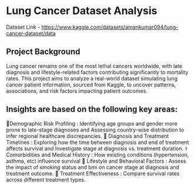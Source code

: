 # Lung Cancer Dataset Analysis
Dataset Link - https://www.kaggle.com/datasets/amankumar094/lung-cancer-dataset/data

**Project Background**
--------------------

Lung cancer remains one of the most lethal cancers worldwide, with late diagnosis and lifestyle-related factors contributing significantly to mortality rates. This project aims to analyze a real-world dataset simulating lung cancer patient information, sourced from Kaggle, to uncover patterns, associations, and risk factors impacting patient outcomes.

**Insights are based on the following key areas:**
---------------------------------------------

🧬Demographic Risk Profiling : Identifying age groups and gender more prone to late-stage diagnoses and Assessing country-wise distribution to infer regional healthcare discrepancies.
📅 Diagnosis and Treatment Timelines : Exploring how the time between diagnosis and end of treatment affects survival and Investigate stage at diagnosis vs. treatment duration.
⚕️ Comorbidities and Medical History : How existing conditions (hypertension, asthma, etc) influence survival
🚬 Lifestyle and Behavioral Factors : Assess the impact of smoking status and bmi on cancer stage at diagnosis and treatment outcome.
🧪 Treatment Effectiveness : Compare survival rates across different treatment types.

